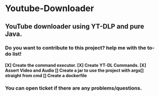 # Youtube-Downloader
<h2> YouTube downloader using YT-DLP and pure Java. </h2>

<h3> Do you want to contribute to this project?  help me with the to-do list! </h3>
<h4>
[X] Create the command executor.
[X] Create YT-DL Commands.
[X] Assert Video and Audio
[] Create a jar to use the project with args[] straight from cmd
[] Create a dockerfile 
</h4>

<h3> You can open ticket if there are any problems/questions.</h3>
